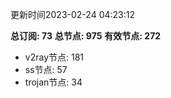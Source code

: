 更新时间2023-02-24 04:23:12

**总订阅: 73**
**总节点: 975**
**有效节点: 272**
- v2ray节点: 181
- ss节点: 57
- trojan节点: 34
